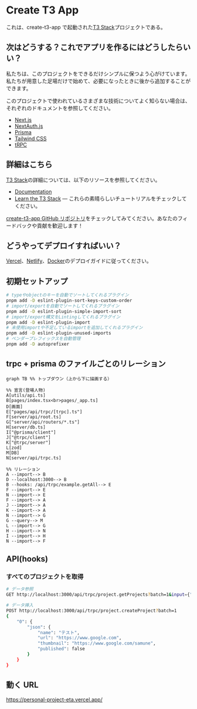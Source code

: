# Create T3 App

これは、create-t3-app で起動された[T3 Stack](https://create.t3.gg/)プロジェクトである。

## 次はどうする？これでアプリを作るにはどうしたらいい？

私たちは、このプロジェクトをできるだけシンプルに保つよう心がけています。私たちが用意した足場だけで始めて、必要になったときに後から追加することができます。

このプロジェクトで使われているさまざまな技術についてよく知らない場合は、それぞれのドキュメントを参照してください。

- [Next.js](https://nextjs.org)
- [NextAuth.js](https://next-auth.js.org)
- [Prisma](https://prisma.io)
- [Tailwind CSS](https://tailwindcss.com)
- [tRPC](https://trpc.io)

## 詳細はこちら

[T3 Stack](https://create.t3.gg/)の詳細については、以下のリソースを参照してください。

- [Documentation](https://create.t3.gg/)
- [Learn the T3 Stack](https://create.t3.gg/en/faq#what-learning-resources-are-currently-available) — これらの素晴らしいチュートリアルをチェックしてください。

[create-t3-app GitHub リポジトリ](https://github.com/t3-oss/create-t3-app)をチェックしてみてください。あなたのフィードバックや貢献を歓迎します！

## どうやってデプロイすればいい？

[Vercel](https://create.t3.gg/en/deployment/vercel)、[Netlify](https://create.t3.gg/en/deployment/netlify)、[Docker](https://create.t3.gg/en/deployment/docker)のデプロイガイドに従ってください。

## 初期セットアップ

```bash
# typeやobjectのキーを自動でソートしてくれるプラグイン
pnpm add -D eslint-plugin-sort-keys-custom-order
# import/exportを自動でソートしてくれるプラグイン
pnpm add -D eslint-plugin-simple-import-sort
# import/export構文をLintingしてくれるプラグイン
pnpm add -D eslint-plugin-import
# 未使用importや不足しているimportを追加してくれるプラグイン
pnpm add -D eslint-plugin-unused-imports
# ベンダープレフィックスを自動管理
pnpm add -D autoprefixer
```

## trpc + prisma のファイルごとのリレーション

```mermaid
graph TB %% トップダウン（上から下に描画する）

%% 宣言(登場人物)
A[utils/api.ts]
B[pages/index.tsx<br>pages/_app.ts]
D[画面]
E["pages/api/trpc/[trpc].ts"]
F[server/api/root.ts]
G["server/api/routers/*.ts"]
H[server/db.ts]
I["@prisma/client"]
J["@trpc/client"]
K["@trpc/server"]
L[zod]
M[DB]
N[server/api/trpc.ts]

%% リレーション
A --import--> B
D --localhost:3000--> B
B --hooks: /api/trpc/example.getAll--> E
F --import--> E
N --import--> E
F --import--> A
J --import--> A
K --import--> A
N --import--> G
G --query--> M
L --import--> G
H --import--> N
I --import--> H
N --import--> F
```

## API(hooks)

### すべてのプロジェクトを取得

```bash
# データ参照
GET http://localhost:3000/api/trpc/project.getProjects?batch=1&input={"0":{"json":{"page":1, "limit": 10}}}

# データ挿入
POST http://localhost:3000/api/trpc/project.createProject?batch=1
{
    "0": {
        "json": {
            "name": "テスト",
            "url": "https://www.google.com",
            "thumbnail": "https://www.google.com/samune",
            "published": false
        }
    }
}

```

## 動く URL

https://personal-project-eta.vercel.app/
